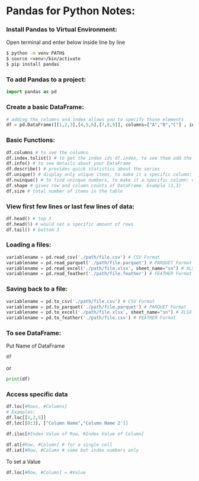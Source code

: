 # Pandas for Python Notes:


### Install Pandas to Virtual Environment:

Open terminal and enter below inside line by line
```bash
$ python -m venv PATH$
$ source <venv>/bin/activate
$ pip install pandas
```

### To add Pandas to a project:

```python
import pandas as pd
```

### Create a basic DataFrame:

```python
# adding the columns and index allows you to specify those elements
df = pd.DataFrame([[1,2,3],[4,5,6],[7,8,9]], columns=["A","B","C"] , index=["x","y","z"])
```
### Basic Functions:

```python
df.columns # to see the columns
df.index.tolist() # to get the index ids df.index, to see them add the .tolist()
df.info() # to see details about your DataFrame
df.describe() # provides quick statistics about the series
df.unique() # display only unique items, to make it a specific column: df['A'].unique()
df.nuinque() # to find uninque numbers, to make it a specific column: df['A'].nunique()
df.shape # gives row and column counts of DataFrame. Example (3,3)
df.size # total number of items in the table
```

### View first few lines or last few lines of data:

```python
df.head() # top 3
df.head(5) # would set a specific amount of rows
df.tail() # bottom 3
```
### Loading a files:
```python
variablename = pd.read_csv('./path/file.csv') # CSV Format
variablename = pd.read_parquet('./path/file.parquet') # PARQUET Format
variablename = pd.read_excel('./path/file.xlsx', sheet_name="sn") # XLSX Format add sheet_name to pull specific sheet
variablename = pd.read_feather('./path/file.feather') # FEATHER Format
```
### Saving back to a file:
```python
variablename = pd.to_csv('./path/file.csv') # CSV Format
variablename = pd.to_parquet('./path/file.parquet') # PARQUET Format
variablename = pd.to_excel('./path/file.xlsx', sheet_name="sn") # XLSX Format add sheet_name to pull specific sheet
variablename = pd.to_feather('./path/file.csv') # FEATHER Format
```

### To see DataFrame:
Put Name of DataFrame

```python
df
```

or

```python
print(df)
```

### Access specific data

```python
df.loc[#Rows, #Columns]
# Examples:
df.loc[[1,2,5]]
df.loc[[0:3], ["Column Name","Column Name 2']]
```

```python
df.iloc[#Index Value of Row, #Index Value of Column] 
```

```python
df.at[#Row, #Column] # for a single cell
df.iat[#Row, #Column # same but index numbers only
```

To set a Value 

```python
df.loc[#Row, #Column] = #Value
```



